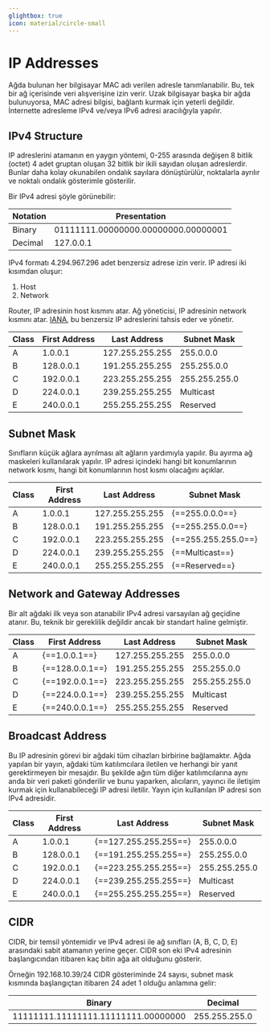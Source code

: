 ```yaml
---
glightbox: true
icon: material/circle-small
---
```


# IP Addresses

Ağda bulunan her bilgisayar MAC adı verilen adresle tanımlanabilir. Bu, tek bir ağ içerisinde veri alışverişine izin verir. Uzak bilgisayar başka bir ağda bulunuyorsa, MAC adresi bilgisi, bağlantı kurmak için yeterli değildir. İnternette adresleme IPv4 ve/veya IPv6 adresi aracılığıyla yapılır.

## IPv4 Structure

IP adreslerini atamanın en yaygın yöntemi, 0-255 arasında değişen 8 bitlik (octet) 4 adet gruptan oluşan 32 bitlik bir ikili sayıdan oluşan adreslerdir. Bunlar daha kolay okunabilen ondalık sayılara dönüştürülür, noktalarla ayrılır ve noktalı ondalık gösterimle gösterilir.

Bir IPv4 adresi şöyle görünebilir:

| Notation | Presentation |
|---|---|
| Binary | 01111111.00000000.00000000.00000001 |
| Decimal | 127.0.0.1 |

IPv4 formatı 4.294.967.296 adet benzersiz adrese izin verir. IP adresi iki kısımdan oluşur:

1. Host
2. Network

Router, IP adresinin host kısmını atar. Ağ yöneticisi, IP adresinin network kısmını atar. [IANA](https://www.iana.org/), bu benzersiz IP adreslerini tahsis eder ve yönetir.

| Class | First Address | Last Address | Subnet Mask |
|---|---|---|---|
| A | 1.0.0.1 | 127.255.255.255 | 255.0.0.0 |
| B | 128.0.0.1 | 191.255.255.255 | 255.255.0.0 |
| C | 192.0.0.1 | 223.255.255.255 | 255.255.255.0 |
| D | 224.0.0.1 | 239.255.255.255 | Multicast |
| E | 240.0.0.1 | 255.255.255.255 | Reserved |

## Subnet Mask

Sınıfların küçük ağlara ayrılması alt ağların yardımıyla yapılır. Bu ayırma ağ maskeleri kullanılarak yapılır. IP adresi içindeki hangi bit konumlarının network kısmı, hangi bit konumlarının host kısmı olacağını açıklar.

| Class | First Address | Last Address | Subnet Mask |
|---|---|---|---|
| A | 1.0.0.1 | 127.255.255.255 | {==255.0.0.0==} |
| B | 128.0.0.1 | 191.255.255.255 | {==255.255.0.0==} |
| C | 192.0.0.1 | 223.255.255.255 | {==255.255.255.0==} |
| D | 224.0.0.1 | 239.255.255.255 | {==Multicast==} |
| E | 240.0.0.1 | 255.255.255.255 | {==Reserved==} |

## Network and Gateway Addresses

Bir alt ağdaki ilk veya son atanabilir IPv4 adresi varsayılan ağ geçidine atanır. Bu, teknik bir gereklilik değildir ancak bir standart haline gelmiştir.

| Class | First Address | Last Address | Subnet Mask |
|---|---|---|---|
| A | {==1.0.0.1==} | 127.255.255.255 | 255.0.0.0 |
| B | {==128.0.0.1==} | 191.255.255.255 | 255.255.0.0 |
| C | {==192.0.0.1==} | 223.255.255.255 | 255.255.255.0 |
| D | {==224.0.0.1==} | 239.255.255.255 | Multicast |
| E | {==240.0.0.1==} | 255.255.255.255 | Reserved |

## Broadcast Address

Bu IP adresinin görevi bir ağdaki tüm cihazları birbirine bağlamaktır. Ağda yapılan bir yayın, ağdaki tüm katılımcılara iletilen ve herhangi bir yanıt gerektirmeyen bir mesajdır. Bu şekilde ağın tüm diğer katılımcılarına aynı anda bir veri paketi gönderilir ve bunu yaparken, alıcıların, yayıncı ile iletişim kurmak için kullanabileceği IP adresi iletilir. Yayın için kullanılan IP adresi son IPv4 adresidir.

| Class | First Address | Last Address | Subnet Mask |
|---|---|---|---|
| A | 1.0.0.1 | {==127.255.255.255==} | 255.0.0.0 |
| B | 128.0.0.1 | {==191.255.255.255==} | 255.255.0.0 |
| C | 192.0.0.1 | {==223.255.255.255==} | 255.255.255.0 |
| D | 224.0.0.1 | {==239.255.255.255==} | Multicast |
| E | 240.0.0.1 | {==255.255.255.255==} | Reserved |

## CIDR

CIDR, bir temsil yöntemidir ve IPv4 adresi ile ağ sınıfları (A, B, C, D, E) arasındaki sabit atamanın yerine geçer. CIDR son eki IPv4 adresinin başlangıcından itibaren kaç bitin ağa ait olduğunu gösterir.

Örneğin 192.168.10.39/24 CIDR gösteriminde 24 sayısı, subnet mask kısmında başlangıçtan itibaren 24 adet 1 olduğu anlamına gelir:

| Binary | Decimal |
|---|---|
| 11111111.11111111.11111111.00000000 | 255.255.255.0 |
